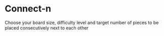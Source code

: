 # Connect-n
Choose your board size, difficulty level and target number of pieces to be placed consecutively next to each other
